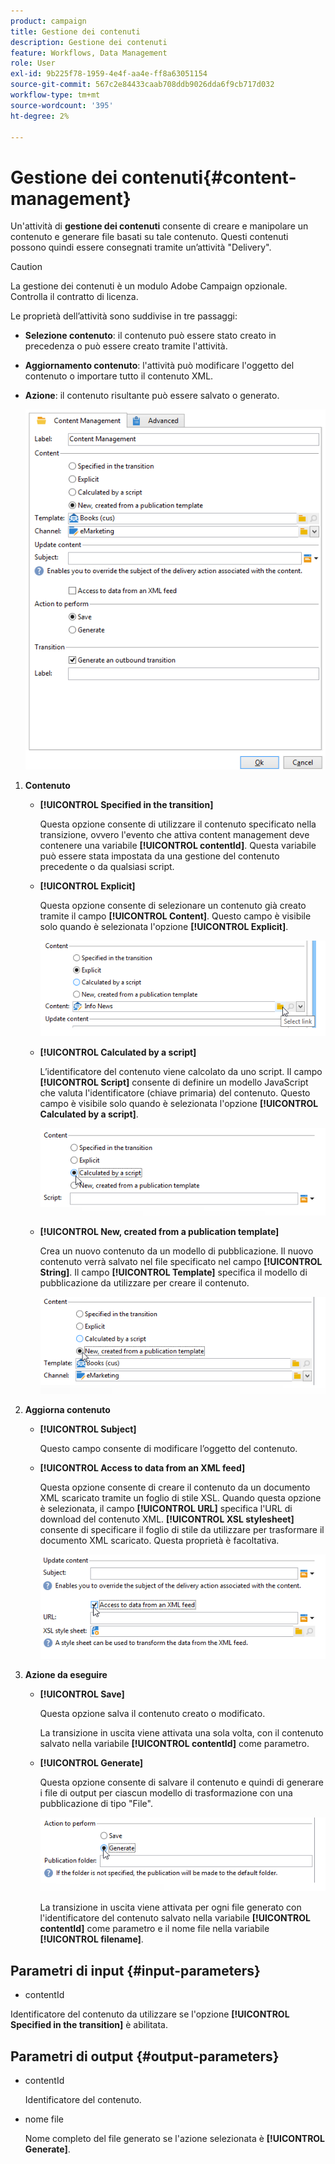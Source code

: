 ```yaml
---
product: campaign
title: Gestione dei contenuti
description: Gestione dei contenuti
feature: Workflows, Data Management
role: User
exl-id: 9b225f78-1959-4e4f-aa4e-ff8a63051154
source-git-commit: 567c2e84433caab708ddb9026dda6f9cb717d032
workflow-type: tm+mt
source-wordcount: '395'
ht-degree: 2%

---
```


# Gestione dei contenuti{#content-management}

Un&#39;attività di **gestione dei contenuti** consente di creare e manipolare un contenuto e generare file basati su tale contenuto. Questi contenuti possono quindi essere consegnati tramite un’attività &quot;Delivery&quot;.

>[!CAUTION]
>
>La gestione dei contenuti è un modulo Adobe Campaign opzionale. Controlla il contratto di licenza.

Le proprietà dell’attività sono suddivise in tre passaggi:

* **Selezione contenuto**: il contenuto può essere stato creato in precedenza o può essere creato tramite l&#39;attività.
* **Aggiornamento contenuto**: l&#39;attività può modificare l&#39;oggetto del contenuto o importare tutto il contenuto XML.
* **Azione**: il contenuto risultante può essere salvato o generato.

  ![](assets/content_mgmt_edit.png)

1. **Contenuto**

   * **[!UICONTROL Specified in the transition]**

     Questa opzione consente di utilizzare il contenuto specificato nella transizione, ovvero l&#39;evento che attiva content management deve contenere una variabile **[!UICONTROL contentId]**. Questa variabile può essere stata impostata da una gestione del contenuto precedente o da qualsiasi script.

   * **[!UICONTROL Explicit]**

     Questa opzione consente di selezionare un contenuto già creato tramite il campo **[!UICONTROL Content]**. Questo campo è visibile solo quando è selezionata l&#39;opzione **[!UICONTROL Explicit]**.

     ![](assets/content_mgmt_explicit.png)

   * **[!UICONTROL Calculated by a script]**

     L’identificatore del contenuto viene calcolato da uno script. Il campo **[!UICONTROL Script]** consente di definire un modello JavaScript che valuta l&#39;identificatore (chiave primaria) del contenuto. Questo campo è visibile solo quando è selezionata l&#39;opzione **[!UICONTROL Calculated by a script]**.

     ![](assets/content_mgmt_script.png)

   * **[!UICONTROL New, created from a publication template]**

     Crea un nuovo contenuto da un modello di pubblicazione. Il nuovo contenuto verrà salvato nel file specificato nel campo **[!UICONTROL String]**. Il campo **[!UICONTROL Template]** specifica il modello di pubblicazione da utilizzare per creare il contenuto.

     ![](assets/content_mgmt_new.png)

1. **Aggiorna contenuto**

   * **[!UICONTROL Subject]**

     Questo campo consente di modificare l’oggetto del contenuto.

   * **[!UICONTROL Access to data from an XML feed]**

     Questa opzione consente di creare il contenuto da un documento XML scaricato tramite un foglio di stile XSL. Quando questa opzione è selezionata, il campo **[!UICONTROL URL]** specifica l&#39;URL di download del contenuto XML. **[!UICONTROL XSL stylesheet]** consente di specificare il foglio di stile da utilizzare per trasformare il documento XML scaricato. Questa proprietà è facoltativa.

     ![](assets/content_mgmt_xmlcontent.png)

1. **Azione da eseguire**

   * **[!UICONTROL Save]**

     Questa opzione salva il contenuto creato o modificato.

     La transizione in uscita viene attivata una sola volta, con il contenuto salvato nella variabile **[!UICONTROL contentId]** come parametro.

   * **[!UICONTROL Generate]**

     Questa opzione consente di salvare il contenuto e quindi di generare i file di output per ciascun modello di trasformazione con una pubblicazione di tipo &quot;File&quot;.

     ![](assets/content_mgmt_generate.png)

     La transizione in uscita viene attivata per ogni file generato con l&#39;identificatore del contenuto salvato nella variabile **[!UICONTROL contentId]** come parametro e il nome file nella variabile **[!UICONTROL filename]**.

## Parametri di input {#input-parameters}

* contentId

Identificatore del contenuto da utilizzare se l&#39;opzione **[!UICONTROL Specified in the transition]** è abilitata.

## Parametri di output {#output-parameters}

* contentId

  Identificatore del contenuto.

* nome file

  Nome completo del file generato se l&#39;azione selezionata è **[!UICONTROL Generate]**.
